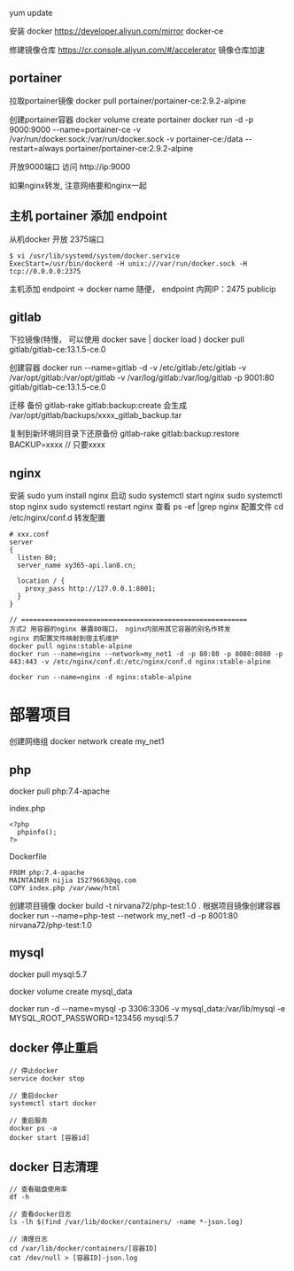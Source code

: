 yum update

安装 docker 
https://developer.aliyun.com/mirror   docker-ce

修建镜像仓库
https://cr.console.aliyun.com/#/accelerator  镜像仓库加速


## portainer
拉取portainer镜像
docker pull portainer/portainer-ce:2.9.2-alpine

创建portainer容器
docker volume create portainer
docker run -d -p 9000:9000 --name=portainer-ce -v /var/run/docker.sock:/var/run/docker.sock -v portainer-ce:/data --restart=always portainer/portainer-ce:2.9.2-alpine

开放9000端口
访问 http://ip:9000

如果nginx转发, 注意网络要和nginx一起

## 主机 portainer 添加 endpoint
从机docker 开放 2375端口
~~~
$ vi /usr/lib/systemd/system/docker.service
ExecStart=/usr/bin/dockerd -H unix:///var/run/docker.sock -H tcp://0.0.0.0:2375
~~~
主机添加 endpoint -> docker
name 随便， endpoint 内网IP：2475  publicip 

## gitlab
下拉镜像(特慢， 可以使用 docker save | docker load )
docker pull gitlab/gitlab-ce:13.1.5-ce.0

创建容器
docker run --name=gitlab -d -v /etc/gitlab:/etc/gitlab -v /var/opt/gitlab:/var/opt/gitlab -v /var/log/gitlab:/var/log/gitlab -p 9001:80 gitlab/gitlab-ce:13.1.5-ce.0

迁移
备份
gitlab-rake gitlab:backup:create
会生成 /var/opt/gitlab/backups/xxxx_gitlab_backup.tar

复制到新环境同目录下还原备份
gitlab-rake gitlab:backup:restore BACKUP=xxxx // 只要xxxx

## nginx
安装
sudo yum install nginx
启动
sudo systemctl start nginx
sudo systemctl stop nginx
sudo systemctl restart nginx
查看
ps -ef |grep nginx
配置文件
cd /etc/nginx/conf.d
转发配置
~~~
# xxx.conf
server 
{
  listen 80;
  server_name xy365-api.lan8.cn;
  
  location / {
    proxy_pass http://127.0.0.1:8001;
  }
}

// =========================================================
方式2 用容器的nginx 暴露80端口， nginx内部用其它容器的别名作转发
nginx 的配置文件映射到宿主机维护
docker pull nginx:stable-alpine
docker run --name=nginx --network=my_net1 -d -p 80:80 -p 8080:8080 -p 443:443 -v /etc/nginx/conf.d:/etc/nginx/conf.d nginx:stable-alpine

docker run --name=nginx -d nginx:stable-alpine
~~~

# 部署项目

创建网络组
docker network create my_net1 

## php
docker pull php:7.4-apache

index.php
~~~
<?php
  phpinfo();
?>
~~~

Dockerfile
~~~
FROM php:7.4-apache
MAINTAINER nijia 15279663@qq.com
COPY index.php /var/www/html
~~~

创建项目镜像
docker build -t nirvana72/php-test:1.0 .
根据项目镜像创建容器
docker run --name=php-test --network my_net1 -d -p 8001:80 nirvana72/php-test:1.0

## mysql
docker pull mysql:5.7

docker volume create mysql_data

docker run -d --name=mysql -p 3306:3306 -v mysql_data:/var/lib/mysql -e MYSQL_ROOT_PASSWORD=123456 mysql:5.7

## docker 停止重启
~~~
// 停止docker
service docker stop

// 重启docker
systemctl start docker

// 重启服务
docker ps -a
docker start [容器id]
~~~

## docker 日志清理
~~~
// 查看磁盘使用率
df -h

// 查看docker日志
ls -lh $(find /var/lib/docker/containers/ -name *-json.log)

// 清理日志
cd /var/lib/docker/containers/[容器ID]
cat /dev/null > [容器ID]-json.log
~~~